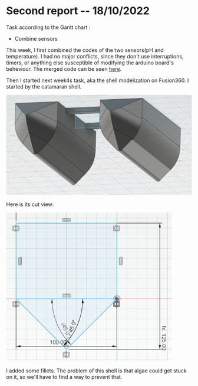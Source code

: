 Second report -- 18/10/2022
===========================

Task according to the Gantt chart :

* Combine sensors

This week, I first combined the codes of the two sensors(pH and temperature).
I had no major conflicts, since they don't use interruptions, timers, or anything else susceptible of modifying the arduino board's beheviour.
The merged code can be seen [here](../../Codes/Test/cours2/src).

Then I started next week4s task, aka the shell modelization on Fusion360.
I started by the catamaran shell.

![catamaran shell](images_and_videos_for_reports/shell.png)

Here is its cut view:

![catamaran shell cut](images_and_videos_for_reports/shellcut.png)

I added some fillets.
The problem of this shell is that algae could get stuck on it, so we'll have to find a way to prevent that.
